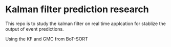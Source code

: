 # Kalman filter prediction research

This repo is to study the kalman filter on real time applcation for stablize the output of event predictions.

Using the KF and GMC from BoT-SORT